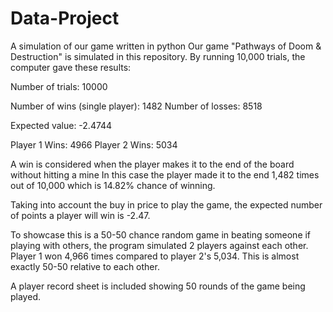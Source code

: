 # Data-Project
A simulation of our game written in python
Our game "Pathways of Doom & Destruction" is simulated in this repository.
By running 10,000 trials, the computer gave these results:

  Number of trials:  10000

  Number of wins (single player):  1482 Number of losses:  8518

  Expected value:  -2.4744

  Player 1 Wins:  4966 Player 2 Wins:  5034

A win is considered when the player makes it to the end of the board without hitting a mine
In this case the player made it to the end 1,482 times out of 10,000 which is 14.82% chance of winning.

Taking into account the buy in price to play the game, the expected number of points a player will win is -2.47.

To showcase this is a 50-50 chance random game in beating someone if playing with others, the program 
simulated 2 players against each other. Player 1 won 4,966 times compared to player 2's 5,034.
This is almost exactly 50-50 relative to each other. 

A player record sheet is included showing 50 rounds of the game being played.
